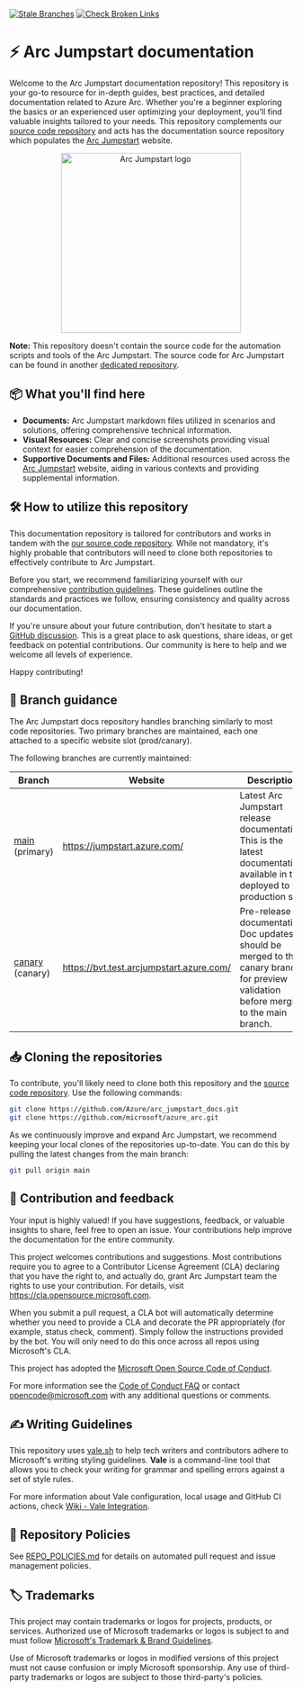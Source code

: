 [![Stale Branches](https://github.com/Azure/arc_jumpstart_docs/actions/workflows/stale-branches.yml/badge.svg)](https://github.com/Azure/arc_jumpstart_docs/actions/workflows/stale-branches.yml) [![Check Broken Links](https://github.com/Azure/arc_jumpstart_docs/actions/workflows/url-checker.yml/badge.svg?branch=main)](https://github.com/Azure/arc_jumpstart_docs/actions/workflows/url-checker.yml)

# ⚡ Arc Jumpstart documentation

Welcome to the Arc Jumpstart documentation repository! This repository is your go-to resource for in-depth guides, best practices, and detailed documentation related to Azure Arc. Whether you're a beginner exploring the basics or an experienced user optimizing your deployment, you'll find valuable insights tailored to your needs. This repository complements our [source code repository](https://aka.ms/JumpstartGitHubCode) and acts has the documentation source repository which populates the [Arc Jumpstart](https://aka.ms/arcjumpstart) website.

<p align="center">
  <img src="/img/logo/jumpstart.png" alt="Arc Jumpstart logo" width="320">
</p>

**Note:** This repository doesn't contain the source code for the automation scripts and tools of the Arc Jumpstart. The source code for Arc Jumpstart can be found in another [dedicated repository](https://aka.ms/JumpstartGitHubCode).

## 📦 What you'll find here

- **Documents:** Arc Jumpstart markdown files utilized in scenarios and solutions, offering comprehensive technical information.
- **Visual Resources:** Clear and concise screenshots providing visual context for easier comprehension of the documentation.
- **Supportive Documents and Files:** Additional resources used across the [Arc Jumpstart](https://aka.ms/ArcJumpstart) website, aiding in various contexts and providing supplemental information.

## 🛠️ How to utilize this repository

This documentation repository is tailored for contributors and works in tandem with the [our source code repository](https://aka.ms/JumpstartGitHubCode). While not mandatory, it's highly probable that contributors will need to clone both repositories to effectively contribute to Arc Jumpstart.

Before you start, we recommend familiarizing yourself with our comprehensive [contribution guidelines](https://aka.ms/JumpstartContribution). These guidelines outline the standards and practices we follow, ensuring consistency and quality across our documentation.

If you're unsure about your future contribution, don't hesitate to start a [GitHub discussion](https://aka.ms/JumpstartDiscussions). This is a great place to ask questions, share ideas, or get feedback on potential contributions. Our community is here to help and we welcome all levels of experience.

Happy contributing!

## 🌿 Branch guidance

The Arc Jumpstart docs repository handles branching similarly to most code repositories. Two primary branches are maintained, each one attached to a specific website slot (prod/canary). 

The following branches are currently maintained:

| Branch                                                       | Website                    | Description                                                                                      |
| ------------------------------------------------------------ | -------------------------- | ------------------------------------------------------------------------------------------------ |
| [main](https://github.com/Azure/arc_jumpstart_docs) (primary)               | https://jumpstart.azure.com/       | Latest Arc Jumpstart release documentation. This is the latest documentation available in the deployed to the production slot. |
| [canary](https://github.com/Azure/arc_jumpstart_docs/tree/canary) (canary) | https://bvt.test.arcjumpstart.azure.com/ | Pre-release documentation. Doc updates should be merged to the canary branch for preview validation before merging to the main branch. |

## 📥 Cloning the repositories

To contribute, you'll likely need to clone both this repository and the [source code repository](https://github.com/Azure/arc_jumpstart_docs). Use the following commands:

```bash
git clone https://github.com/Azure/arc_jumpstart_docs.git
git clone https://github.com/microsoft/azure_arc.git
```

As we continuously improve and expand Arc Jumpstart, we recommend keeping your local clones of the repositories up-to-date. You can do this by pulling the latest changes from the main branch:

```bash
git pull origin main
```

## 🙌 Contribution and feedback

Your input is highly valued! If you have suggestions, feedback, or valuable insights to share, feel free to open an issue. Your contributions help improve the documentation for the entire community.

This project welcomes contributions and suggestions. Most contributions require you to agree to a
Contributor License Agreement (CLA) declaring that you have the right to, and actually do, grant Arc Jumpstart team the rights to use your contribution. For details, visit https://cla.opensource.microsoft.com.

When you submit a pull request, a CLA bot will automatically determine whether you need to provide
a CLA and decorate the PR appropriately (for example, status check, comment). Simply follow the instructions
provided by the bot. You will only need to do this once across all repos using Microsoft's CLA.

This project has adopted the [Microsoft Open Source Code of Conduct](https://opensource.microsoft.com/codeofconduct/).

For more information see the [Code of Conduct FAQ](https://opensource.microsoft.com/codeofconduct/faq/) or
contact [opencode@microsoft.com](mailto:opencode@microsoft.com) with any additional questions or comments.

## ✍️ Writing Guidelines

This repository uses [vale.sh](https://vale.sh/) to help tech writers and contributors adhere to Microsoft's writing styling guidelines. **Vale** is a command-line tool that allows you to check your writing for grammar and spelling errors against a set of style rules. 

For more information about Vale configuration, local usage and GitHub CI actions, check [Wiki - Vale Integration](https://github.com/Azure/arc_jumpstart_docs/wiki/Vale.sh-Integration).

## 📑 Repository Policies

See [REPO_POLICIES.md](./REPO_POLICIES.md) for details on automated pull request and issue management policies.

## 🏷️ Trademarks

This project may contain trademarks or logos for projects, products, or services. Authorized use of Microsoft trademarks or logos is subject to and must follow [Microsoft's Trademark & Brand Guidelines](https://www.microsoft.com/legal/intellectualproperty/trademarks/usage/general).

Use of Microsoft trademarks or logos in modified versions of this project must not cause confusion or imply Microsoft sponsorship.
Any use of third-party trademarks or logos are subject to those third-party's policies.
